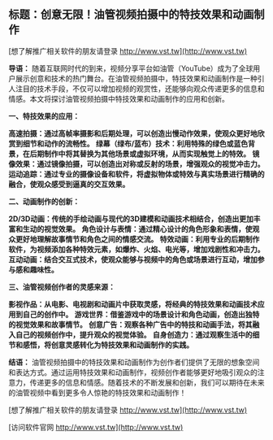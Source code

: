 ## **标题：创意无限！油管视频拍摄中的特技效果和动画制作**

[想了解推广相关软件的朋友请登录 http://www.vst.tw](http://www.vst.tw)

**导语：**
随着互联网时代的到来，视频分享平台如油管（YouTube）成为了全球用户展示创意和技术的热门舞台。在油管视频拍摄中，特技效果和动画制作是一种引人注目的技术手段，不仅可以增加视频的观赏性，还能够向观众传递更多的信息和情感。本文将探讨油管视频拍摄中特技效果和动画制作的应用和创新。

**一、特技效果的应用：**

**高速拍摄：通过高帧率摄影和后期处理，可以创造出慢动作效果，使观众更好地欣赏到细节和动作的流畅性。**
**绿幕（绿布/蓝布）技术：利用特殊的绿色或蓝色背景，在后期制作中将其替换为其他场景或虚拟环境，从而实现触觉上的特效。**
**镜像效果：通过镜像拍摄，可以创造出对称或反射的场景，增强观众的视觉冲击力。**
**运动追踪：通过专业的摄像设备和软件，将虚拟物体或特效与真实场景进行精确的融合，使观众感受到逼真的交互效果。**

**二、动画制作的创新：**

**2D/3D动画：传统的手绘动画与现代的3D建模和动画技术相结合，创造出更加丰富和生动的视觉效果。**
**角色设计与表情：通过精心设计的角色形象和表情，使观众更好地理解故事情节和角色之间的情感交流。**
**特效动画：利用专业的后期制作软件，为视频添加各种特效元素，如爆炸、火焰、电光等，增加戏剧性和冲击力。**
**互动动画：结合交互式技术，使观众能够与视频中的角色或场景进行互动，增加参与感和趣味性。**

**三、油管视频创作者的灵感来源：**

**影视作品：从电影、电视剧和动画片中获取灵感，将经典的特技效果和动画技术应用到自己的创作中。**
**游戏世界：借鉴游戏中的场景设计和角色动画，创造出独特的视觉效果和故事情节。**
**创意广告：观察各种广告中的特技和动画手法，将其融入自己的视频创作中，提升观众的视觉体验。**
**自身创造力：通过观察生活中的细节和感悟，将创意灵感转化为特技效果和动画制作的实践。**

**结语：**
油管视频拍摄中的特技效果和动画制作为创作者们提供了无限的想象空间和表达方式。通过运用特技效果和动画制作，视频创作者能够更好地吸引观众的注意力，传递更多的信息和情感。随着技术的不断发展和创新，我们可以期待在未来的油管视频中看到更多令人惊艳的特技效果和动画制作！

[想了解推广相关软件的朋友请登录 http://www.vst.tw](http://www.vst.tw)


[访问软件官网 http://www.vst.tw](http://www.vst.tw)
